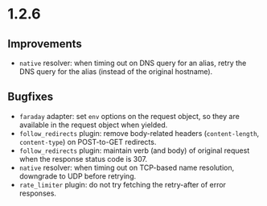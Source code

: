 # 1.2.6

## Improvements

* `native` resolver: when timing out on DNS query for an alias, retry the DNS query for the alias (instead of the original hostname).

## Bugfixes

* `faraday` adapter: set `env` options on the request object, so they are available in the request object when yielded.
* `follow_redirects` plugin: remove body-related headers (`content-length`, `content-type`) on POST-to-GET redirects.
* `follow_redirects` plugin: maintain verb (and body) of original request when the response status code is 307.
* `native` resolver: when timing out on TCP-based name resolution, downgrade to UDP before retrying.
* `rate_limiter` plugin: do not try fetching the retry-after of error responses.